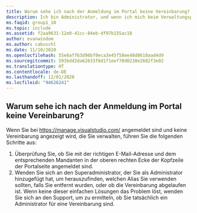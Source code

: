 ```yaml
---
title: Warum sehe ich nach der Anmeldung im Portal keine Vereinbarung?
description: Ich bin Administrator, und wenn ich mich beim Verwaltungsportal anmelde, werden mir keine Vereinbarungen angezeigt.
ms.faqid: group1_10
ms.topic: include
ms.assetid: f2aa9631-12e0-41cc-84eb-df97b155ac18
author: evanwindom
ms.author: cabuschl
ms.date: 11/10/2020
ms.openlocfilehash: 55e6aff63d96bf0eca3e45f58ee48d0610aad4d9
ms.sourcegitcommit: 593bdd2da62633f8d1f1eef70d0238e2682f3e02
ms.translationtype: HT
ms.contentlocale: de-DE
ms.lasthandoff: 12/01/2020
ms.locfileid: "94626241"
---
```

## <a name="why-am-i-not-seeing-an-agreement-while-logged-into-the-portal"></a>Warum sehe ich nach der Anmeldung im Portal keine Vereinbarung?

Wenn Sie bei <https://manage.visualstudio.com/> angemeldet sind und keine Vereinbarung angezeigt wird, die Sie verwalten, führen Sie die folgenden Schritte aus:
1. Überprüfung Sie, ob Sie mit der richtigen E-Mail-Adresse und dem entsprechenden Mandanten in der oberen rechten Ecke der Kopfzeile der Portalseite angemeldet sind.
2. Wenden Sie sich an den Superadministrator, der Sie als Administrator hinzugefügt hat, um herauszufinden, welchen Alias Sie verwenden sollten, falls Sie entfernt wurden, oder ob die Vereinbarung abgelaufen ist.
Wenn keine dieser einfachen Lösungen das Problem löst, wenden Sie sich an den Support, um zu ermitteln, ob Sie tatsächlich ein Administrator für eine Vereinbarung sind.
